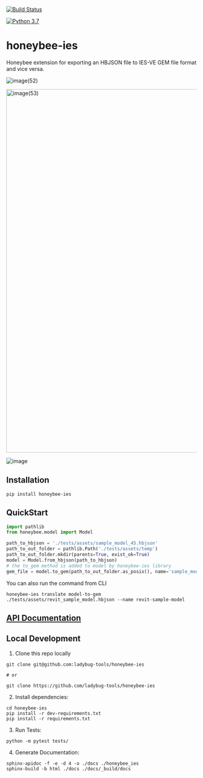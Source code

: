 [![Build Status](https://github.com/ladybug-tools/honeybee-ies/workflows/CI/badge.svg)](https://github.com/ladybug-tools/honeybee-ies/actions)

[![Python 3.7](https://img.shields.io/badge/python-3.7-blue.svg)](https://www.python.org/downloads/release/python-370/)

# honeybee-ies

Honeybee extension for exporting an HBJSON file to IES-VE GEM file format and vice versa.

![image(52)](https://github.com/ladybug-tools/honeybee-ies/assets/2915573/d57be713-0cef-41ef-b365-7611ebc704f6)

<img width="958" alt="image(53)" src="https://github.com/ladybug-tools/honeybee-ies/assets/2915573/34ad782b-f177-4b11-8fc4-84d7bc9c34aa">

![image](https://user-images.githubusercontent.com/2915573/145484209-ca484536-2d86-4f3f-9113-f4c998aa304f.png)

## Installation
```console
pip install honeybee-ies
```

## QuickStart

```python
import pathlib
from honeybee.model import Model

path_to_hbjson = './tests/assets/sample_model_45.hbjson'
path_to_out_folder = pathlib.Path('./tests/assets/temp')
path_to_out_folder.mkdir(parents=True, exist_ok=True) 
model = Model.from_hbjson(path_to_hbjson)
# the to_gem method is added to model by honeybee-ies library
gem_file = model.to_gem(path_to_out_folder.as_posix(), name='sample_model_45')

```

You can also run the command from CLI

```honeybee-ies translate model-to-gem ./tests/assets/revit_sample_model.hbjson --name revit-sample-model```


## [API Documentation](http://ladybug-tools.github.io/honeybee-ies/docs)

## Local Development
1. Clone this repo locally
```console
git clone git@github.com:ladybug-tools/honeybee-ies

# or

git clone https://github.com/ladybug-tools/honeybee-ies
```
2. Install dependencies:
```console
cd honeybee-ies
pip install -r dev-requirements.txt
pip install -r requirements.txt
```

3. Run Tests:
```console
python -m pytest tests/
```

4. Generate Documentation:
```console
sphinx-apidoc -f -e -d 4 -o ./docs ./honeybee_ies
sphinx-build -b html ./docs ./docs/_build/docs
```
